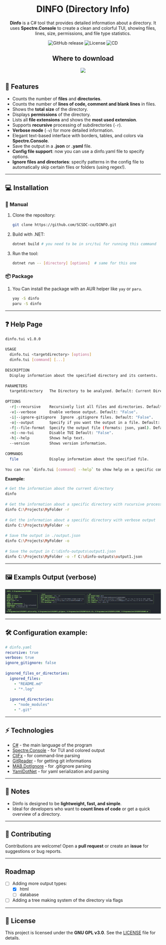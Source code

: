 <div align="center">

# DINFO (Directory Info)

**Dinfo** is a C# tool that provides detailed information about a directory.
It uses **Spectre.Console** to create a clean and colorful TUI, showing files, lines, size, permissions, and file type statistics.

![GitHub release](https://img.shields.io/github/v/release/SCSDC-co/DINFO?style=for-the-badge)
![License](https://img.shields.io/github/license/SCSDC-co/DINFO?style=for-the-badge)
![CD](https://img.shields.io/github/actions/workflow/status/SCSDC-co/DINFO/ci-cd.yml?branch=master&style=for-the-badge&logo=github&logoColor=white)

## Where to download

<a href="https://apps.microsoft.com/detail/9N2DTJM04TXF?referrer=appbadge&cid=github-repo&mode=full">
    <img src="https://get.microsoft.com/images/en-us%20dark.svg" width="100"/>
</a>

</div>

## 🚀 Features

- Counts the number of **files** and **directories**.
- Counts the number of **lines of code, comment and blank lines** in files.
- Shows the **total size** of the directory.
- Displays **permissions** of the directory.
- Lists all **file extensions** and shows the **most used extension**.
- Supports **recursive** processing of subdirectories (`-r`).
- **Verbose mode** (`-v`) for more detailed information.
- Elegant text-based interface with borders, tables, and colors via **Spectre.Console**.
- Save the output in a **.json** or **.yaml** file.
- **Config file support**: now you can use a dinfo.yaml file to specify options.
- **Ignore files and directories**: specify patterns in the config file to automatically skip certain files or folders (using regex!).

---

## 💻 Installation

### 🔧 Manual

1. Clone the repository:

    ```bash
    git clone https://github.com/SCSDC-co/DINFO.git
    ```

2. Build with .NET:

    ```bash
    dotnet build # you need to be in src/tui for running this command
    ```

3. Run the tool:

    ```bash
    dotnet run -- [directory] [options]  # same for this one
    ```

### 📦 Package

1. You Can install the package with an AUR helper like `yay` or `paru`.

    ```bash
    yay -S dinfo
    paru -S dinfo
    ```

---

## ❓ Help Page

```bash
dinfo.tui v1.0.0

USAGE
  dinfo.tui <targetdirectory> [options]
  dinfo.tui [command] [...]

DESCRIPTION
  Display information about the specified directory and its contents.

PARAMETERS
  targetdirectory   The Directory to be analyzed. Default: Current Directory.

OPTIONS
  -r|--recursive    Recursively list all files and directories. Default: "False".
  -v|--verbose      Enable verbose output. Default: "False".
  -i|--ignore-gitignore  Ignore .gitignore files. Default: "False".
  -o|--output       Specify if you want the output in a file. Default: "False".
  -f|--file-format  Specify the output file (formats: json, yaml). Default: "output.json".
  -n|--no-tui       Disable TUI Default: "False".
  -h|--help         Shows help text.
  --version         Shows version information.

COMMANDS
  file              Display information about the specified file.

You can run `dinfo.tui [command] --help` to show help on a specific command.
```

**Example:**

```bash
# Get the information about the current directory
dinfo

# Get the information about a specific directory with rucursive processing
dinfo C:\Projects\MyFolder -r

# Get the information about a specific directory with verbose output
dinfo C:\Projects\MyFolder -v

# Save the output in ./output.json
dinfo C:\Projects\MyFolder -o

# Save the output in C:\dinfo-outputs\output1.json
dinfo C:\Projects\MyFolder -o -f C:\dinfo-outputs\output1.json
```

---

## 🖼️ Exampls Output (verbose)

![Example Output](.github/assets/example-output.png)

---

## 🛠️ Configuration example:

```yaml
# dinfo.yaml
recursive: true
verbose: true
ignore_gitignore: false

ignored_files_or_directories:
  ignored_files:
    - "README.md"
    - "*.log"

  ignored_directories:
    - "node_modules"
    - ".git"
```

---

## ⚡ Technologies

- [C#](https://docs.microsoft.com/en-us/dotnet/csharp/) - the main language of the program
- [Spectre.Console](https://spectreconsole.net/) - for TUI and colored output
- [CliFx](https://github.com/Tyrrrz/CliFx) - for command-line parsing
- [GitReader](https://github.com/kekyo/GitReader) - for getting git informations
- [MAB.DotIgnore](https://github.com/markashleybell/MAB.DotIgnore) - for .gitignore parsing
- [YamlDotNet](https://github.com/aaubry/YamlDotNet) - for yaml serialization and parsing

---

## 📝 Notes

- Dinfo is designed to be **lightweight, fast, and simple**.
- Ideal for developers who want to **count lines of code** or get a quick overview of a directory.

---

## 🤝 Contributing

Contributions are welcome! Open a **pull request** or create an **issue** for suggestions or bug reports.

---

## Roadmap

- [ ] Adding more output types:
  - [x] html
  - [ ] database
- [ ] Adding a tree making system of the directory via flags

---

## 📜 License


This project is licensed under the **GNU GPL v3.0**. See the [LICENSE](LICENSE) file for details.

